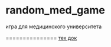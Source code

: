 random_med_game
===============

игра для медицинского университета

===============
<a href='https://docs.google.com/document/d/1i0J1yO5x-SEaOG--IKYabXEcLHi5L5UPtDV2415pLHE/edit'>тех док</a>
